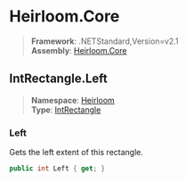 # Heirloom.Core

> **Framework**: .NETStandard,Version=v2.1  
> **Assembly**: [Heirloom.Core][0]  

## IntRectangle.Left

> **Namespace**: [Heirloom][0]  
> **Type**: [IntRectangle][1]  

### Left

Gets the left extent of this rectangle.

```cs
public int Left { get; }
```

[0]: ../../../Heirloom.Core.md
[1]: ../IntRectangle.md

